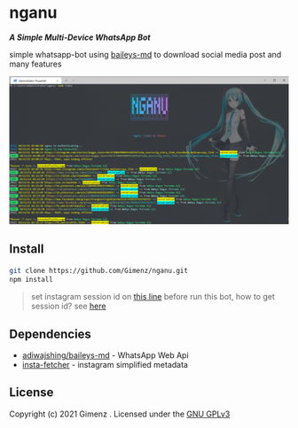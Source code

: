# nganu
***A Simple Multi-Device WhatsApp Bot***

simple whatsapp-bot using [baileys-md](https://github.com/adiwajshing/Baileys/tree/multi-device/) to download social media post and many features

![nganu](./src/nganu.png)


## Install
```bash
git clone https://github.com/Gimenz/nganu.git
npm install
```
> set instagram session id on [this line](https://github.com/Gimenz/nganu/blob/88760bef71954b338419d9872ea369c370b92874/src/config.json#L7) before run this bot, how to get session id? see [here](https://github.com/Gimenz/insta-fetcher/issues/3#issue-1074562576)

## Dependencies

 - [adiwajshing/baileys-md](https://github.com/adiwajshing/Baileys/tree/multi-device/) - WhatsApp Web Api
 - [insta-fetcher](https://github.com/Gimenz/insta-fetcher) - instagram simplified metadata

## License
Copyright (c) 2021 Gimenz . Licensed under the [GNU GPLv3](https://github.com/Gimenz/nganu/blob/master/LICENSE)